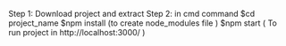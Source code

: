 Step 1: Download project and extract
Step 2: in cmd command
$cd project_name
$npm install (to create node_modules file )
$npm start ( To run project in http://localhost:3000/ )
